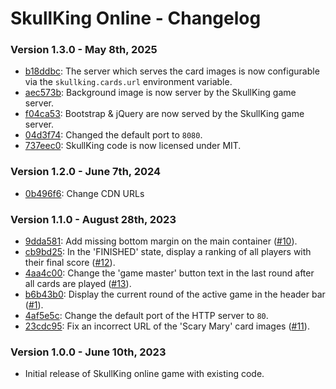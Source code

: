 # SkullKing Online - Changelog

### Version 1.3.0 - May 8th, 2025

- [b18ddbc](https://github.com/eliaspr/SkullKing/commit/b18ddbca721b89c3f2f0b78d12dbceb37491fa6f): The server which serves the card images is now configurable via the `skullking.cards.url` environment variable.
- [aec573b](https://github.com/eliaspr/SkullKing/commit/aec573b7cc3e8e4cf3cc8cc592327e1d29e9da71): Background image is now server by the SkullKing game server.
- [f04ca53](https://github.com/eliaspr/SkullKing/commit/f04ca537e7aa83c467ebbc98c08de8cd1e2593a1): Bootstrap & jQuery are now served by the SkullKing game server.
- [04d3f74](https://github.com/eliaspr/SkullKing/commit/04d3f740a627220eae96471ea4f318c23055f37b): Changed the default port to `8080`.
- [737eec0](https://github.com/eliaspr/SkullKing/commit/737eec0204d21d24f3fd99e878a343a9447421e9): SkullKing code is now licensed under MIT.

### Version 1.2.0 - June 7th, 2024

- [0b496f6](https://github.com/eliaspr/SkullKing/commit/0b496f6af970a253055834f0b93e637aaac6e40a): Change CDN URLs

### Version 1.1.0 - August 28th, 2023

- [9dda581](https://github.com/eliaspr/SkullKing/commit/9dda581655ddbe187aaf22f888ee7dabf2b01767): Add missing bottom margin on the main container ([#10](https://github.com/eliaspr/SkullKing/issues/10)).
- [cb9bd25](https://github.com/eliaspr/SkullKing/commit/cb9bd250ad9f04b8fd4998ae086045a30dd3da56): In the 'FINISHED' state, display a ranking of all players with their final score ([#12](https://github.com/eliaspr/SkullKing/issues/12)).
- [4aa4c00](https://github.com/eliaspr/SkullKing/commit/4aa4c000ec5e4ec83c620221403ef1363703a387): Change the 'game master' button text in the last round after all cards are played ([#13](https://github.com/eliaspr/SkullKing/issues/13)).
- [b6b43b0](https://github.com/eliaspr/SkullKing/commit/b6b43b08c40d68d0fe6b327a438ff9491ba83802): Display the current round of the active game in the header bar ([#1](https://github.com/eliaspr/SkullKing/issues/1)).
- [4af5e5c](https://github.com/eliaspr/SkullKing/commit/4af5e5cdd5b9026dcba94cd8d01804c53c9a69e4): Change the default port of the HTTP server to `80`.
- [23cdc95](https://github.com/eliaspr/SkullKing/commit/23cdc957d1cc2e66d26f23465415facbde989ea6): Fix an incorrect URL of the 'Scary Mary' card images ([#11](https://github.com/eliaspr/SkullKing/issues/11)).

### Version 1.0.0 - June 10th, 2023

- Initial release of SkullKing online game with existing code.
